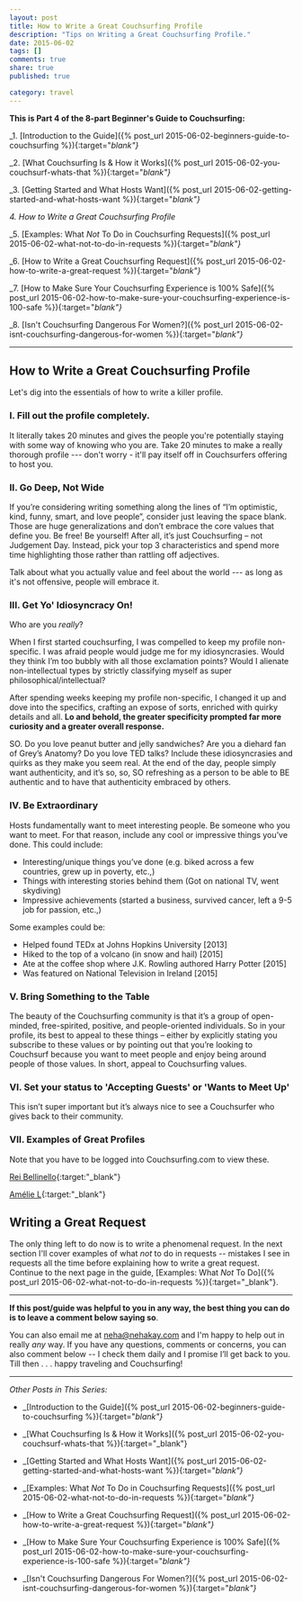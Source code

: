 ```yaml
---
layout: post
title: How to Write a Great Couchsurfing Profile
description: "Tips on Writing a Great Couchsurfing Profile."
date: 2015-06-02
tags: []
comments: true
share: true
published: true

category: travel
---
```


__This is Part 4 of the 8-part Beginner's Guide to Couchsurfing:__

_1. [Introduction to the Guide]({% post_url 2015-06-02-beginners-guide-to-couchsurfing %}){:target="_blank"}_

_2. [What Couchsurfing Is & How it Works]({% post_url 2015-06-02-you-couchsurf-whats-that %}){:target="_blank"}_

_3. [Getting Started and What Hosts Want]({% post_url 2015-06-02-getting-started-and-what-hosts-want %}){:target="_blank"}_

_4. How to Write a Great Couchsurfing Profile_

_5. [Examples: What *Not* To Do in Couchsurfing Requests]({% post_url 2015-06-02-what-not-to-do-in-requests %}){:target="_blank"}_

_6. [How to Write a Great Couchsurfing Request]({% post_url 2015-06-02-how-to-write-a-great-request %}){:target="_blank"}_

_7. [How to Make Sure Your Couchsurfing Experience is 100% Safe]({% post_url 2015-06-02-how-to-make-sure-your-couchsurfing-experience-is-100-safe %}){:target="_blank"}_

_8. [Isn't Couchsurfing Dangerous For Women?]({% post_url 2015-06-02-isnt-couchsurfing-dangerous-for-women %}){:target="_blank"}_

-----

## How to Write a Great Couchsurfing Profile
Let's dig into the essentials of how to write a killer profile. 

### I. Fill out the profile completely.

It literally takes 20 minutes and gives the people you're potentially staying with some way of knowing who you are. Take 20 minutes to make a really thorough profile --- don't worry - it'll pay itself off in Couchsurfers offering to host you. 

### II. Go Deep, Not Wide

If you’re considering writing something along the lines of “I’m optimistic, kind, funny, smart, and love people”, consider just leaving the space blank. Those are huge generalizations and don’t embrace the core values that define you. Be free! Be yourself! After all, it’s just Couchsurfing – not Judgement Day. Instead, pick your top 3 characteristics and spend more time highlighting those rather than rattling off adjectives. 

Talk about what you actually value and feel about the world --- as long as it's not offensive, people will embrace it. 

### III. Get Yo' Idiosyncracy On!

Who are you _really_? 

When I first started couchsurfing, I was compelled to keep my profile non-specific. I was afraid people would judge me for my idiosyncrasies. Would they think I’m too bubbly with all those exclamation points? Would I alienate non-intellectual types by strictly classifying myself as super philosophical/intellectual? 

After spending weeks keeping my profile non-specific, I changed it up and dove into the specifics, crafting an expose of sorts, enriched with quirky details and all. __Lo and behold, the greater specificity prompted far more curiosity and a greater overall response.__

SO. Do you love peanut butter and jelly sandwiches? Are you a diehard fan of Grey’s Anatomy? Do you love TED talks? Include these idiosyncrasies and quirks as they make you seem real. At the end of the day, people simply want authenticity, and it’s so, so, SO refreshing as a person to be able to BE authentic and to have that authenticity embraced by others.

### IV. Be Extraordinary

Hosts fundamentally want to meet interesting people. Be someone who you want to meet. For that reason, include any cool or impressive things you’ve done. This could include:

* Interesting/unique things you’ve done (e.g. biked across a few countries, grew up in poverty, etc.,)
* Things with interesting stories behind them (Got on national TV, went skydiving)
* Impressive achievements (started a business, survived cancer, left a 9-5 job for passion, etc.,)

Some examples could be:

- Helped found TEDx at Johns Hopkins University [2013]
- Hiked to the top of a volcano (in snow and hail) [2015]
- Ate at the coffee shop where J.K. Rowling authored Harry Potter [2015]
- Was featured on National Television in Ireland [2015]

### V. Bring Something to the Table
The beauty of the Couchsurfing community is that it’s a group of open-minded, free-spirited, positive, and people-oriented individuals. So in your profile, its best to appeal to these things – either by explicitly stating you subscribe to these values or by pointing out that you’re looking to Couchsurf because you want to meet people and enjoy being around people of those values. In short, appeal to Couchsurfing values.

### VI. Set your status to 'Accepting Guests' or 'Wants to Meet Up'
This isn’t super important but it’s always nice to see a Couchsurfer who gives back to their community.

### VII. Examples of Great Profiles

Note that you have to be logged into Couchsurfing.com to view these.

[Rei Bellinello](https://www.couchsurfing.com/people/rei-bellinello){:target:"_blank"}

[Amélie L](https://www.couchsurfing.com/people/ameliepelletan){:target:"_blank"}

## Writing a Great Request

The only thing left to do now is to write a phenomenal request. In the next section I'll cover examples of what _not_ to do in requests --  mistakes I see in requests all the time before explaining how to write a great request. Continue to the next page in the guide, [Examples: What *Not* To Do]({% post_url 2015-06-02-what-not-to-do-in-requests %}){:target="_blank"}.

------

__If this post/guide was helpful to you in any way, the best thing you can do is to leave a comment below saying so__. 

You can also email me at [neha@nehakay.com](mailto:neha@nehakay.com) and I'm happy to help out in really _any_ way. If you have any questions, comments or concerns, you can also comment below -- I check them daily and I promise I’ll get back to you. Till then . . . happy traveling and Couchsurfing!

------

_Other Posts in This Series:_

* _[Introduction to the Guide]({% post_url 2015-06-02-beginners-guide-to-couchsurfing %}){:target="_blank"}_

*  _[What Couchsurfing Is & How it Works]({% post_url 2015-06-02-you-couchsurf-whats-that %}){:target="_blank"}

* _[Getting Started and What Hosts Want]({% post_url 2015-06-02-getting-started-and-what-hosts-want %}){:target="_blank"}_

* _[Examples: What *Not* To Do in Couchsurfing Requests]({% post_url 2015-06-02-what-not-to-do-in-requests %}){:target="_blank"}_

* _[How to Write a Great Couchsurfing Request]({% post_url 2015-06-02-how-to-write-a-great-request %}){:target="_blank"}_

* _[How to Make Sure Your Couchsurfing Experience is 100% Safe]({% post_url 2015-06-02-how-to-make-sure-your-couchsurfing-experience-is-100-safe %}){:target="_blank"}_

* _[Isn't Couchsurfing Dangerous For Women?]({% post_url 2015-06-02-isnt-couchsurfing-dangerous-for-women %}){:target="_blank"}_